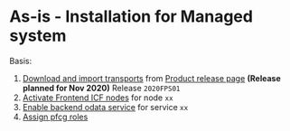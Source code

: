 # As-is - Installation for Managed system

Basis:
1. [Download and import transports](/inst/step-1.md) from [Product release page](https://github.com/fioritracker/asis-man/releases) **(Release planned for Nov 2020)** Release `2020FPS01`
2. [Activate Frontend ICF nodes](/inst/step-2.md) for node `xx`
3. [Enable backend odata service](/inst/step-3.md) for service `xx`
4. [Assign pfcg roles](/inst/step-3.md)

